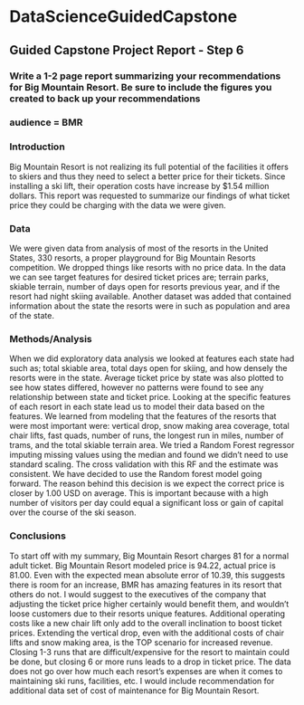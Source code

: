 # DataScienceGuidedCapstone

## Guided Capstone Project Report - Step 6
### Write a 1-2 page report summarizing your recommendations for Big Mountain Resort. Be sure to include the figures you created to back up your recommendations 

### audience = BMR

### Introduction 
Big Mountain Resort is not realizing its full potential of the facilities it offers to skiers and thus they need to select a better price for their tickets. Since installing a ski lift, their operation costs have increase by $1.54 million dollars. This report was requested to summarize our findings of what ticket price they could be charging with the data we were given. 

### Data 
We were given data from analysis of most of the resorts in the United States, 330 resorts, a proper playground for Big Mountain Resorts competition. We dropped things like resorts with no price data. In the data we can see target features for desired ticket prices are; terrain parks, skiable terrain, number of days open for resorts previous year, and if the resort had night skiing available. 
Another dataset was added that contained information about the state the resorts were in such as population and area of the state.

### Methods/Analysis 
When we did exploratory data analysis we looked at features each state had such as; total skiable area, total days open for skiing, and how densely the resorts were in the state.  Average ticket price by state was also plotted to see how states differed, however no patterns were found to see any relationship between state and ticket price. 
Looking at the specific features of each resort in each state lead us to model their data based on the features. We learned from modeling that the features of the resorts that were most important were: vertical drop, snow making area coverage, total chair lifts, fast quads, number of runs, the longest run in miles, number of trams, and the total skiable terrain area. 
We tried a Random Forest regressor imputing missing values using the median and found we didn’t need to use standard scaling. The cross validation with this RF and the estimate was consistent.
We have decided to use the Random forest model going forward. The reason behind this decision is we expect the correct price is closer by 1.00 USD on average. This is important because with a high number of visitors per day could equal a significant loss or gain of capital over the course of the ski season.

### Conclusions 
To start off with my summary, Big Mountain Resort charges 81 for a normal adult ticket. Big Mountain Resort modeled price is 94.22, actual price is 81.00. Even with the expected mean absolute error of 10.39, this suggests there is room for an increase, BMR has amazing features in its resort that others do not.
I would suggest to the executives of the company that adjusting the ticket price higher certainly would benefit them, and wouldn’t loose customers due to their resorts unique features.
Additional operating costs like a new chair lift only add to the overall inclination to boost ticket prices. Extending the vertical drop, even with the additional costs of chair lifts and snow making area, is the TOP scenario for increased revenue. Closing 1-3 runs that are difficult/expensive for the resort to maintain could be done, but closing 6 or more runs leads to a drop in ticket price.
The data does not go over how much each resort’s expenses are when it comes to maintaining ski runs, facilities, etc. I would include recommendation for additional data set of cost of maintenance for Big Mountain Resort.


